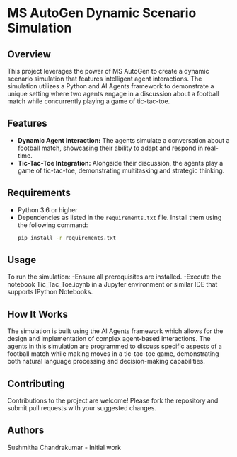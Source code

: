 # MS AutoGen Dynamic Scenario Simulation

## Overview
This project leverages the power of MS AutoGen to create a dynamic scenario simulation that features intelligent agent interactions. The simulation utilizes a Python and AI Agents framework to demonstrate a unique setting where two agents engage in a discussion about a football match while concurrently playing a game of tic-tac-toe.

## Features
- **Dynamic Agent Interaction:** The agents simulate a conversation about a football match, showcasing their ability to adapt and respond in real-time.
- **Tic-Tac-Toe Integration:** Alongside their discussion, the agents play a game of tic-tac-toe, demonstrating multitasking and strategic thinking.

## Requirements
- Python 3.6 or higher
- Dependencies as listed in the `requirements.txt` file. Install them using the following command:
  ```bash
  pip install -r requirements.txt
## Usage
To run the simulation:
-Ensure all prerequisites are installed.
-Execute the notebook Tic_Tac_Toe.ipynb in a Jupyter environment or similar IDE that supports IPython Notebooks.

## How It Works
The simulation is built using the AI Agents framework which allows for the design and implementation of complex agent-based interactions. The agents in this simulation are programmed to discuss specific aspects of a football match while making moves in a tic-tac-toe game, demonstrating both natural language processing and decision-making capabilities.

## Contributing
Contributions to the project are welcome! Please fork the repository and submit pull requests with your suggested changes.

## Authors
Sushmitha Chandrakumar - Initial work
